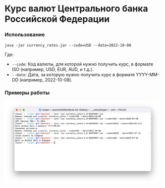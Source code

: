 # Курс валют Центрального банка Российской Федерации

### Использование
```
java -jar currency_rates.jar --code=USD --date=2022-10-08
```

Где:
- `--code`: Код валюты, для которой нужно получить курс, в формате ISO (например, USD, EUR, AUD, и т.д.).
- `--date`: Дата, за которую нужно получить курс в формате YYYY-MM-DD (например, 2022-10-08).

### Примеры работы
![](example.png)


